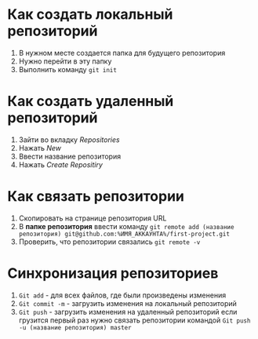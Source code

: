 # Как создать локальный репозиторий

1. В нужном месте создается папка для будущего репозитория
2. Нужно перейти в эту папку
3. Выполнить команду `git init`

# Как создать удаленный репозиторий

1. Зайти во вкладку _Repositories_
2. Нажать _New_
3. Ввести название репозитория
4. Нажать _Create Repositiry_

# Как связать репозитории

1. Скопировать на странице репозитория URL
2. В **папке репозитория** ввести команду `git remote add (название репозитория) git@github.com:%ИМЯ_АККАУНТА%/first-project.git`
3. Проверить, что репозитории связались `git remote -v`

# Синхронизация репозиториев

1. `Git add` - для всех файлов, где были произведены изменения
2. `Git commit -m` - загрузить изменения на локальный репозиторий	
3. `Git push` - загрузить изменения на удаленный репозиторий 
   если грузится первый раз нужно связать репозитории командой `Git push -u (название репозитория) master`